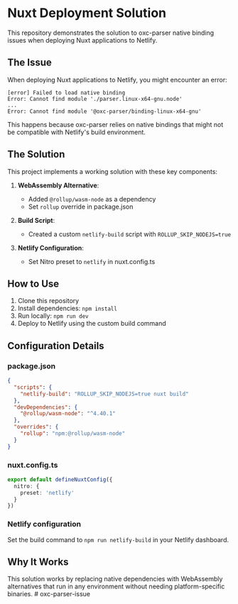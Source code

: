 # Nuxt Deployment Solution

This repository demonstrates the solution to oxc-parser native binding issues when deploying Nuxt applications to Netlify.

## The Issue

When deploying Nuxt applications to Netlify, you might encounter an error:

```
[error] Failed to load native binding
Error: Cannot find module './parser.linux-x64-gnu.node'
...
Error: Cannot find module '@oxc-parser/binding-linux-x64-gnu'
```

This happens because oxc-parser relies on native bindings that might not be compatible with Netlify's build environment.

## The Solution

This project implements a working solution with these key components:

1. **WebAssembly Alternative**:
   - Added `@rollup/wasm-node` as a dependency
   - Set `rollup` override in package.json

2. **Build Script**:
   - Created a custom `netlify-build` script with `ROLLUP_SKIP_NODEJS=true`

3. **Netlify Configuration**:
   - Set Nitro preset to `netlify` in nuxt.config.ts

## How to Use

1. Clone this repository
2. Install dependencies: `npm install`
3. Run locally: `npm run dev`
4. Deploy to Netlify using the custom build command

## Configuration Details

### package.json

```json
{
  "scripts": {
    "netlify-build": "ROLLUP_SKIP_NODEJS=true nuxt build"
  },
  "devDependencies": {
    "@rollup/wasm-node": "^4.40.1"
  },
  "overrides": {
    "rollup": "npm:@rollup/wasm-node"
  }
}
```

### nuxt.config.ts

```ts
export default defineNuxtConfig({
  nitro: {
    preset: 'netlify'
  }
})
```

### Netlify configuration

Set the build command to `npm run netlify-build` in your Netlify dashboard.

## Why It Works

This solution works by replacing native dependencies with WebAssembly alternatives that run in any environment without needing platform-specific binaries. # oxc-parser-issue
